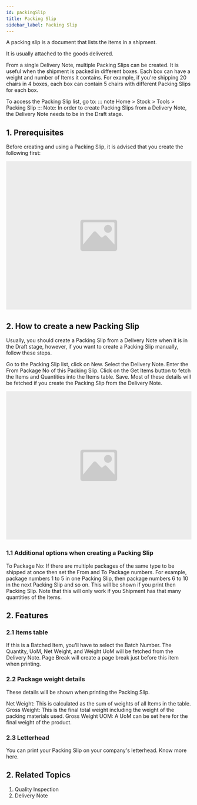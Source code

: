 ```yaml
---
id: packingSlip
title: Packing Slip
sidebar_label: Packing Slip
---
```



A packing slip is a document that lists the items in a shipment.

It is usually attached to the goods delivered.

From a single Delivery Note, multiple Packing Slips can be created. It is useful when the shipment is packed in different boxes. Each box can have a weight and number of Items it contains. For example, if you're shipping 20 chairs in 4 boxes, each box can contain 5 chairs with different Packing Slips for each box.

To access the Packing Slip list, go to:
::: note
Home > Stock > Tools > Packing Slip
:::
Note: In order to create Packing Slips from a Delivery Note, the Delivery Note needs to be in the Draft stage.

## 1. Prerequisites 
Before creating and using a Packing Slip, it is advised that you create the following first:

![image](images/image.jpg)
## 2. How to create a new Packing Slip 
Usually, you should create a Packing Slip from a Delivery Note when it is in the Draft stage, however, if you want to create a Packing Slip manually, follow these steps.

Go to the Packing Slip list, click on New.
Select the Delivery Note.
Enter the From Package No of this Packing Slip.
Click on the Get Items button to fetch the Items and Quantities into the Items table.
Save.
Most of these details will be fetched if you create the Packing Slip from the Delivery Note.

![image](images/image.jpg)

### 1.1 Additional options when creating a Packing Slip 
To Package No: If there are multiple packages of the same type to be shipped at once then set the From and To Package numbers. For example, package numbers 1 to 5 in one Packing Slip, then package numbers 6 to 10 in the next Packing Slip and so on. This will be shown if you print then Packing Slip. Note that this will only work if you Shipment has that many quantities of the Items.

## 2. Features 
### 2.1 Items table 
If this is a Batched Item, you'll have to select the Batch Number.
The Quantity, UoM, Net Weight, and Weight UoM will be fetched from the Delivery Note.
Page Break will create a page break just before this item when printing.
### 2.2 Package weight details 
These details will be shown when printing the Packing Slip.

Net Weight: This is calculated as the sum of weights of all Items in the table. Gross Weight: This is the final total weight including the weight of the packing materials used. Gross Weight UOM: A UoM can be set here for the final weight of the product.

### 2.3 Letterhead 
You can print your Packing Slip on your company's letterhead. Know more here.

## 2. Related Topics 
1. Quality Inspection
1. Delivery Note